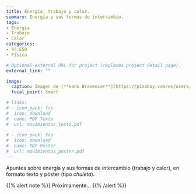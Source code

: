 ```yaml
---
title: Energía, trabajo y calor.
summary: Energía y sus formas de intercambio.
tags:
- Energía
- Trabajo
- Calor
categories:
- 4º ESO
- Física

# Optional external URL for project (replaces project detail page).
external_link: ""

image:
  caption: Imagen de [**Hans Braxmeier**](https://pixabay.com/es/users/hans-2/) en [Pixabay](https://pixabay.com/es/)
  focal_point: Smart

# links:
# - icon_pack: fas
#  icon: download
#  name: PDF Texto
#  url: movimientos_texto.pdf
  
# - icon_pack: fas
#  icon: download
#  name: PDF Póster
#  url: movimientos_poster.pdf
---
```


Apuntes sobre energía y sus formas de intercambio (trabajo y calor), en formato texto y póster (tipo _chuleta_).

{{% alert note %}}
Próximamente...
{{% /alert %}}

